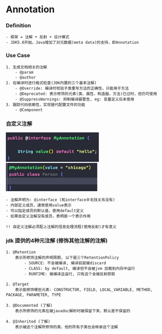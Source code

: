 # Annotation


### Definition
    - 框架 = 注解 + 反射 + 设计模式
    - JDK5.0开始，Java增加了对元数据(meta data)的支持，即Annotation
    
    
### Use Case
    1. 生成文档相关的注解  
        - @param
        - @author
    2. 在编译时进行格式检查(JDK内置的三个基本注解)
        - @Override: 编译时校验子类重写方法的正确性，只能用于方法
        - @Deprecated: 表示修饰的元素(类，属性，构造器，方法)已过时，但仍可使用
        - @SuppressWarnings: 抑制编译器警告, eg: 变量定义后未使用
    3. 跟踪代码依赖性，实现替代配置文件的功能
        - @Component


### 自定义注解
![annotationDef](imagePool/annotationDef.png)
![annotationUseAtClass](imagePool/annotationUseAtClass.png)

    - 注解声明为: @interface (和interface半毛钱关系没有)
    - 内部定义成员，通常使用value表示
    - 可以指定成员的默认值，使用default定义
    - 如果自定义注解没有成员，表明是一个表示作用

    !! 自定义注解必须配上注解的信息处理流程(使用反射)才有意义
    
    
### jdk 提供的4种元注解 (修饰其他注解的注解)

    1. @Retention
        表示所修饰注解的声明周期, 以下是三个RetentionPolicy
            - SOURCE: 不会被编译, 编译前就被discard
            - CLASS: by default, 编译但不会被jvm 加载到内存中运行 
            - RUNTIME: 被编译且运行, 只有这个会被反射获取
            
    2. @Target
        表示能修饰哪些元素: CONSTRUCTOR, FIELD, LOCAL_VARIABLE, METHOD, PACKAGE, PARAMETER, TYPE
            
    3. @Documented (了解)
        表示所修饰的元素在被javadoc解析时被保留下来，默认是不保留的
        
    4. @Inherited (了解)
        表示被这个注解所修饰的类，他的所有子类也会继承这个注解


